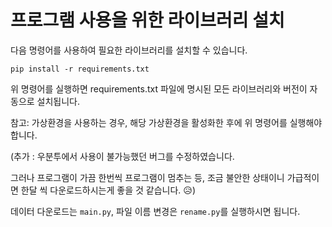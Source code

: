 # 프로그램 사용을 위한 라이브러리 설치

다음 명령어를 사용하여 필요한 라이브러리를 설치할 수 있습니다.

```
pip install -r requirements.txt
```

위 명령어를 실행하면 requirements.txt 파일에 명시된 모든 라이브러리와 버전이 자동으로 설치됩니다.

참고: 가상환경을 사용하는 경우, 해당 가상환경을 활성화한 후에 위 명령어를 실행해야 합니다. 

(추가 : 우분투에서 사용이 불가능했던 버그를 수정하였습니다. 

그러나 프로그램이 가끔 한번씩 프로그램이 멈추는 등, 조금 불안한 상태이니 가급적이면 한달 씩 다운로드하시는게 좋을 것 같습니다. 😥)

데이터 다운로드는 `main.py`, 파일 이름 변경은 `rename.py`를 실행하시면 됩니다.
